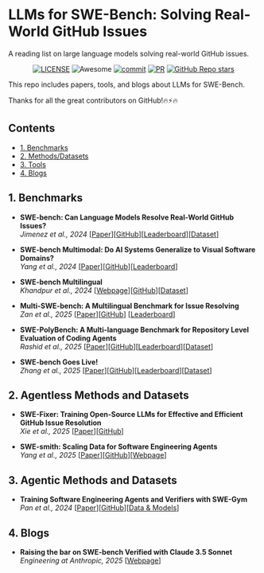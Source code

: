# LLMs for SWE-Bench: Solving Real-World GitHub Issues
A reading list on large language models solving real-world GitHub issues.

<div align="center">

[![LICENSE](https://img.shields.io/github/license/wasiahmad/Awesome-LLM-SWE-Bench)](https://github.com/wasiahmad/Awesome-LLM-SWE-Bench/blob/main/LICENSE)
![Awesome](https://cdn.rawgit.com/sindresorhus/awesome/d7305f38d29fed78fa85652e3a63e154dd8e8829/media/badge.svg)
[![commit](https://img.shields.io/github/last-commit/wasiahmad/Awesome-LLM-SWE-Bench?color=blue)](https://github.com/wasiahmad/Awesome-LLM-SWE-Bench/commits/main)
[![PR](https://img.shields.io/badge/PRs-Welcome-red)](https://github.com/wasiahmad/Awesome-LLM-SWE-Bench/pulls)
[![GitHub Repo stars](https://img.shields.io/github/stars/wasiahmad/Awesome-LLM-SWE-Bench)](https://github.com/wasiahmad/Awesome-LLM-SWE-Bench)
<!-- ![license](https://img.shields.io/bower/l/bootstrap?style=plastic) -->

</div>

This repo includes papers, tools, and blogs about LLMs for SWE-Bench.

Thanks for all the great contributors on GitHub!🔥⚡🔥

## Contents

- [1. Benchmarks](#1-benchmarks)
- [2. Methods/Datasets](#2-methods-datasets)
- [3. Tools](#3-tools)
- [4. Blogs](#4-blogs)

## 1. Benchmarks

- **SWE-bench: Can Language Models Resolve Real-World GitHub Issues?**<br> 
  *Jimenez et al., 2024* [[Paper](https://arxiv.org/abs/2310.06770)][[GitHub](https://github.com/SWE-bench/SWE-bench/tree/main)][[Leaderboard](https://www.swebench.com/)][[Dataset](https://huggingface.co/datasets/princeton-nlp/SWE-bench)] <br>

- **SWE-bench Multimodal: Do AI Systems Generalize to Visual Software Domains?** <br>
  *Yang et al., 2024* [[Paper](https://arxiv.org/abs/2410.03859)][[GitHub](https://github.com/SWE-bench/SWE-bench/tree/main)][[Leaderboard](https://www.swebench.com/multimodal.html)]

- **SWE-bench Multilingual** <br>
  *Khandpur et al., 2024* [[Webpage](https://kabirk.com/multilingual)][[GitHub](https://github.com/SWE-bench/SWE-bench/tree/main)][[Dataset](https://huggingface.co/datasets/SWE-bench/SWE-bench_Multilingual)]

- **Multi-SWE-bench: A Multilingual Benchmark for Issue Resolving** <br>
  *Zan et al., 2025* [[Paper](https://arxiv.org/pdf/2504.02605)][[GitHub](https://github.com/multi-swe-bench/multi-swe-bench)] [[Leaderboard](https://multi-swe-bench.github.io/)]

- **SWE-PolyBench: A Multi-language Benchmark for Repository Level Evaluation of Coding Agents** <br>
  *Rashid et al., 2025* [[Paper](https://arxiv.org/abs/2504.08703)][[GitHub](https://github.com/amazon-science/SWE-PolyBench)][[Leaderboard](https://amazon-science.github.io/SWE-PolyBench/)][[Dataset](https://huggingface.co/datasets/AmazonScience/SWE-PolyBench)]

- **SWE-bench Goes Live!** <br>
  *Zhang et al., 2025* [[Paper](https://arxiv.org/abs/2505.23419)][[GitHub](https://github.com/microsoft/SWE-bench-Live)][[Leaderboard](https://swe-bench-live.github.io/)][[Dataset](https://huggingface.co/datasets/SWE-bench-Live/SWE-bench-Live)]


## 2. Agentless Methods and Datasets

- **SWE-Fixer: Training Open-Source LLMs for Effective and Efficient GitHub Issue Resolution** <br>
  *Xie et al., 2025* [[Paper](https://arxiv.org/abs/2501.05040)][[GitHub](https://github.com/InternLM/SWE-Fixer)]

- **SWE-smith: Scaling Data for Software Engineering Agents** <br>
  *Yang et al., 2025* [[Paper](https://arxiv.org/abs/2504.21798)][[GitHub](https://github.com/SWE-bench/SWE-smith)][[Webpage](https://swesmith.com/)]

## 3. Agentic Methods and Datasets

- **Training Software Engineering Agents and Verifiers with SWE-Gym** <br>
  *Pan et al., 2024* [[Paper](https://arxiv.org/pdf/2412.21139)][[GitHub](https://github.com/SWE-Gym/SWE-Gym)][[Data & Models](https://huggingface.co/SWE-Gym)]


## 4. Blogs

- **Raising the bar on SWE-bench Verified with Claude 3.5 Sonnet** <br>
  *Engineering at Anthropic, 2025* [[Webpage](https://www.anthropic.com/engineering/swe-bench-sonnet)]


